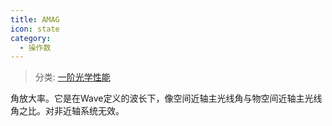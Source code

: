 ```yaml
---
title: AMAG
icon: state
category:
  - 操作数
---
```


> 分类: [一阶光学性能](/hb/operands/131/879/  "Zemax 操作数 一阶光学性能")

角放大率。它是在Wave定义的波长下，像空间近轴主光线角与物空间近轴主光线角之比。对非近轴系统无效。